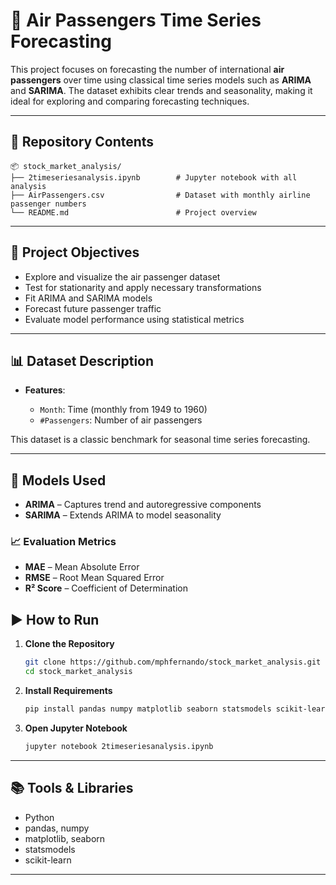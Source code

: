 # 🛫 Air Passengers Time Series Forecasting

This project focuses on forecasting the number of international **air passengers** over time using classical time series models such as **ARIMA** and **SARIMA**. The dataset exhibits clear trends and seasonality, making it ideal for exploring and comparing forecasting techniques.

---

## 📁 Repository Contents

```
📦 stock_market_analysis/
├── 2timeseriesanalysis.ipynb        # Jupyter notebook with all analysis
├── AirPassengers.csv                # Dataset with monthly airline passenger numbers
└── README.md                        # Project overview
```

---

## 📌 Project Objectives

* Explore and visualize the air passenger dataset
* Test for stationarity and apply necessary transformations
* Fit ARIMA and SARIMA models
* Forecast future passenger traffic
* Evaluate model performance using statistical metrics

---

## 📊 Dataset Description

* **Features**:

  * `Month`: Time (monthly from 1949 to 1960)
  * `#Passengers`: Number of air passengers

This dataset is a classic benchmark for seasonal time series forecasting.

---

## 🧠 Models Used

* **ARIMA** – Captures trend and autoregressive components
* **SARIMA** – Extends ARIMA to model seasonality

### 📈 Evaluation Metrics

* **MAE** – Mean Absolute Error
* **RMSE** – Root Mean Squared Error
* **R² Score** – Coefficient of Determination


## ▶️ How to Run

1. **Clone the Repository**

   ```bash
   git clone https://github.com/mphfernando/stock_market_analysis.git
   cd stock_market_analysis
   ```

2. **Install Requirements**

   ```bash
   pip install pandas numpy matplotlib seaborn statsmodels scikit-learn
   ```

3. **Open Jupyter Notebook**

   ```bash
   jupyter notebook 2timeseriesanalysis.ipynb
   ```

---

## 📚 Tools & Libraries

* Python
* pandas, numpy
* matplotlib, seaborn
* statsmodels
* scikit-learn

---
